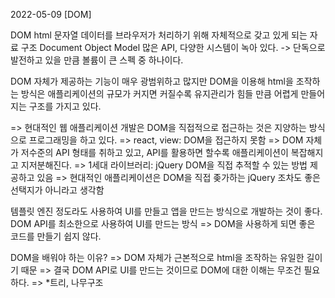2022-05-09
[DOM]

DOM
    html 문자열 데이터를 브라우저가 처리하기 위해 자체적으로 갖고 있게 되는 자료 구조
    Document Object Model
    많은 API, 다양한 시스템이 녹아 있다.
    -> 단독으로 발전하고 있을 만큼 볼륨이 큰 스펙 중 하나이다.

DOM 자체가 제공하는 기능이 매우 광범위하고 많지만
DOM을 이용해 html을 조작하는 방식은
애플리케이션의 규모가 커지면 커질수록 유지관리가 힘들 만큼 어렵게 만들어지는 구조를 가지고 있다.

=> 현대적인 웹 애플리케이션 개발은 DOM을 직접적으로 접근하는 것은 지양하는 방식으로 프로그래밍을 하고 있다.
=> react, view: DOM을 접근하지 못함
    => DOM 자체가 저수준의 API 형태를 취하고 있고, 
        API를 활용하면 할수록 애플리케이션이 복잡해지고 지저분해진다.
    => 1세대 라이브러리: jQuery
        DOM을 직접 추적할 수 있는 방법 제공하고 있음
    => 현대적인 애플리케이션은 DOM을 직접 좆가하는 jQuery 조차도 좋은 선택지가 아니라고 생각함

템플릿 엔진 정도라도 사용하여 UI를 만들고 앱을 만드는 방식으로 개발하는 것이 좋다.
DOM API를 최소한으로 사용하여 UI를 만드는 방식
=> DOM을 사용하게 되면 좋은 코드를 만들기 쉽지 않다.

DOM을 배워야 하는 이유?
=> DOM 자체가 근본적으로 html을 조작하는 유일한 길이기 때문
=> 결국 DOM API로 UI를 만드는 것이므로 DOM에 대한 이해는 무조건 필요하다.
=> *트리, 나무구조